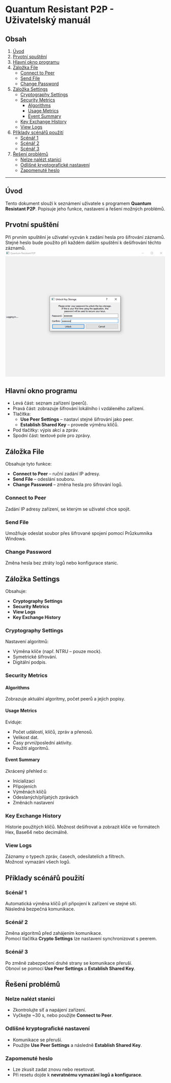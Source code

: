# Quantum Resistant P2P - Uživatelský manuál

## Obsah

1. [Úvod](#úvod)  
2. [Prvotní spuštění](#prvotní-spuštění)  
3. [Hlavní okno programu](#hlavní-okno-programu)  
4. [Záložka File](#záložka-file)  
   - [Connect to Peer](#connect-to-peer)  
   - [Send File](#send-file)  
   - [Change Password](#change-password)  
5. [Záložka Settings](#záložka-settings)  
   - [Cryptography Settings](#cryptography-settings)  
   - [Security Metrics](#security-metrics)  
     - [Algorithms](#algorithms)  
     - [Usage Metrics](#usage-metrics)  
     - [Event Summary](#event-summary)  
   - [Key Exchange History](#key-exchange-history)  
   - [View Logs](#view-logs)  
6. [Příklady scénářů použití](#příklady-scénářů-použití)  
   - [Scénář 1](#scénář-1)  
   - [Scénář 2](#scénář-2)  
   - [Scénář 3](#scénář-3)  
7. [Řešení problémů](#řešení-problémů)  
   - [Nelze nalézt stanici](#nelze-nalézt-stanici)  
   - [Odlišné kryptografické nastavení](#odlišné-kryptografické-nastavení)  
   - [Zapomenuté heslo](#zapomenuté-heslo)  

---

## Úvod

Tento dokument slouží k seznámení uživatele s programem **Quantum Resistant P2P**. Popisuje jeho funkce, nastavení a řešení možných problémů.

## Prvotní spuštění

Při prvním spuštění je uživatel vyzván k zadání hesla pro šifrování záznamů. Stejné heslo bude použito při každém dalším spuštění k dešifrování těchto záznamů.
![Prvotní Spuštění](WorkflowScreens/Unlock.png)
## Hlavní okno programu

- Levá část: seznam zařízení (peerů).
- Pravá část: zobrazuje šifrování lokálního i vzdáleného zařízení.
- Tlačítka:
  - **Use Peer Settings** – nastaví stejné šifrování jako peer.
  - **Establish Shared Key** – provede výměnu klíčů.
- Pod tlačítky: výpis akcí a zpráv.
- Spodní část: textové pole pro zprávy.

## Záložka File

Obsahuje tyto funkce:
- **Connect to Peer** – ruční zadání IP adresy.
- **Send File** – odeslání souboru.
- **Change Password** – změna hesla pro šifrování logů.

### Connect to Peer

Zadání IP adresy zařízení, se kterým se uživatel chce spojit.

### Send File

Umožňuje odeslat soubor přes šifrované spojení pomocí Průzkumníka Windows.

### Change Password

Změna hesla bez ztráty logů nebo konfigurace stanic.

## Záložka Settings

Obsahuje:
- **Cryptography Settings**
- **Security Metrics**
- **View Logs**
- **Key Exchange History**

### Cryptography Settings

Nastavení algoritmů:
- Výměna klíče (např. NTRU – pouze mock).
- Symetrické šifrování.
- Digitální podpis.

### Security Metrics

#### Algorithms

Zobrazuje aktuální algoritmy, počet peerů a jejich popisy.

#### Usage Metrics

Eviduje:
- Počet událostí, klíčů, zpráv a přenosů.
- Velikost dat.
- Časy první/poslední aktivity.
- Použití algoritmů.

#### Event Summary

Zkrácený přehled o:
- Inicializaci
- Připojeních
- Výměnách klíčů
- Odeslaných/přijatých zprávách
- Změnách nastavení

### Key Exchange History

Historie použitých klíčů. Možnost dešifrovat a zobrazit klíče ve formátech Hex, Base64 nebo decimálně.

### View Logs

Záznamy o typech zpráv, časech, odesílatelích a filtrech.  
Možnost vymazání všech logů.

## Příklady scénářů použití

### Scénář 1

Automatická výměna klíčů při připojení k zařízení ve stejné síti.  
Následná bezpečná komunikace.

### Scénář 2

Změna algoritmů před zahájením komunikace.  
Pomocí tlačítka **Crypto Settings** lze nastavení synchronizovat s peerem.

### Scénář 3

Po změně zabezpečení druhé strany se komunikace přeruší.  
Obnoví se pomocí **Use Peer Settings** a **Establish Shared Key**.

## Řešení problémů

### Nelze nalézt stanici

- Zkontrolujte síť a napájení zařízení.
- Vyčkejte ~30 s, nebo použijte **Connect to Peer**.

### Odlišné kryptografické nastavení

- Komunikace se přeruší.
- Použijte **Use Peer Settings** a následně **Establish Shared Key**.

### Zapomenuté heslo

- Lze zkusit zadat znovu nebo resetovat.
- Při resetu dojde k **nevratnému vymazání logů a konfigurace**.
